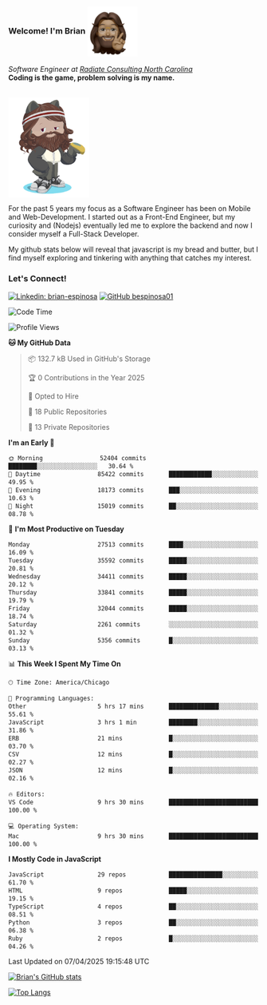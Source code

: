 ###  Welcome! I'm Brian <img align="center" src="https://github.com/bespinosa01/bespinosa01/blob/main/assets/peace-animoji.png" height="100" /></h2>
<p><em>Software Engineer at <a href="https://www.radiateconsulting.coop/north-carolina-tech-coop">Radiate Consulting North Carolina</a>
 <br/>
<!-- </br>Developer Consultant at <a href="https://codethedream.org/">Code The Dream</a> -->
</em> <b>Coding is the game, problem solving is my name.</b></p>

<br/>


 <img align="center" src="https://github.com/bespinosa01/bespinosa01/blob/main/assets/octo-me.png" height="200" /> 
 <p>
 For the past 5 years my focus as a Software Engineer has been on Mobile and Web-Development. I started out as a Front-End Engineer, but my curiosity and (Nodejs) eventually led me to explore the backend and now I consider myself a Full-Stack Developer.
</p>
<p>
 My github stats below will reveal that javascript is my bread and butter, but I find myself exploring and tinkering with anything that catches my interest. 
 </p>
 
 
### Let's Connect!

[![Linkedin: brian-espinosa](https://img.shields.io/badge/-brian--espinosa-blue?style=flat-square&logo=Linkedin&logoColor=white&link=https://www.linkedin.com/in/brian-espinosa/)](https://www.linkedin.com/in/brian-espinosa/)
[![GitHub bespinosa01](https://img.shields.io/github/followers/bespinosa01?label=follow&style=social)](https://github.com/bespinosa01)



<!--START_SECTION:waka-->
![Code Time](http://img.shields.io/badge/Code%20Time-1%2C766%20hrs%2038%20mins-blue)

![Profile Views](http://img.shields.io/badge/Profile%20Views-0-blue)

**🐱 My GitHub Data** 

> 📦 132.7 kB Used in GitHub's Storage 
 > 
> 🏆 0 Contributions in the Year 2025
 > 
> 💼 Opted to Hire
 > 
> 📜 18 Public Repositories 
 > 
> 🔑 13 Private Repositories 
 > 
**I'm an Early 🐤** 

```text
🌞 Morning                52404 commits       ████████░░░░░░░░░░░░░░░░░   30.64 % 
🌆 Daytime                85422 commits       ████████████░░░░░░░░░░░░░   49.95 % 
🌃 Evening                18173 commits       ███░░░░░░░░░░░░░░░░░░░░░░   10.63 % 
🌙 Night                  15019 commits       ██░░░░░░░░░░░░░░░░░░░░░░░   08.78 % 
```
📅 **I'm Most Productive on Tuesday** 

```text
Monday                   27513 commits       ████░░░░░░░░░░░░░░░░░░░░░   16.09 % 
Tuesday                  35592 commits       █████░░░░░░░░░░░░░░░░░░░░   20.81 % 
Wednesday                34411 commits       █████░░░░░░░░░░░░░░░░░░░░   20.12 % 
Thursday                 33841 commits       █████░░░░░░░░░░░░░░░░░░░░   19.79 % 
Friday                   32044 commits       █████░░░░░░░░░░░░░░░░░░░░   18.74 % 
Saturday                 2261 commits        ░░░░░░░░░░░░░░░░░░░░░░░░░   01.32 % 
Sunday                   5356 commits        █░░░░░░░░░░░░░░░░░░░░░░░░   03.13 % 
```


📊 **This Week I Spent My Time On** 

```text
🕑︎ Time Zone: America/Chicago

💬 Programming Languages: 
Other                    5 hrs 17 mins       ██████████████░░░░░░░░░░░   55.61 % 
JavaScript               3 hrs 1 min         ████████░░░░░░░░░░░░░░░░░   31.86 % 
ERB                      21 mins             █░░░░░░░░░░░░░░░░░░░░░░░░   03.70 % 
CSV                      12 mins             █░░░░░░░░░░░░░░░░░░░░░░░░   02.27 % 
JSON                     12 mins             █░░░░░░░░░░░░░░░░░░░░░░░░   02.16 % 

🔥 Editors: 
VS Code                  9 hrs 30 mins       █████████████████████████   100.00 % 

💻 Operating System: 
Mac                      9 hrs 30 mins       █████████████████████████   100.00 % 
```

**I Mostly Code in JavaScript** 

```text
JavaScript               29 repos            ███████████████░░░░░░░░░░   61.70 % 
HTML                     9 repos             █████░░░░░░░░░░░░░░░░░░░░   19.15 % 
TypeScript               4 repos             ██░░░░░░░░░░░░░░░░░░░░░░░   08.51 % 
Python                   3 repos             ██░░░░░░░░░░░░░░░░░░░░░░░   06.38 % 
Ruby                     2 repos             █░░░░░░░░░░░░░░░░░░░░░░░░   04.26 % 
```




 Last Updated on 07/04/2025 19:15:48 UTC
<!--END_SECTION:waka-->


<!--  Github STATS -->
[![Brian's GitHub stats](https://github-readme-stats.vercel.app/api?username=bespinosa01&hide=stars,contribs&count_private=true&show_icons=true)](https://github.com/anuraghazra/github-readme-stats)

[![Top Langs](https://github-readme-stats.vercel.app/api/top-langs/?username=bespinosa01&layout=compact)](https://github.com/anuraghazra/github-readme-stats)



<!--
**bespinosa01/bespinosa01** is a ✨ _special_ ✨ repository because its `README.md` (this file) appears on your GitHub profile.

Here are some ideas to get you started:

- 🔭 I’m currently working on ...
- 🌱 I’m currently learning ...
- 👯 I’m looking to collaborate on ...
- 🤔 I’m looking for help with ...
- 💬 Ask me about ...
- 📫 How to reach me: ...
- 😄 Pronouns: ...
- ⚡ Fun fact: ...
-->
